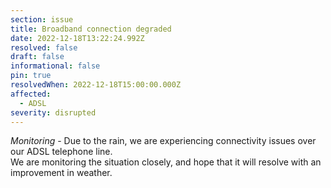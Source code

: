 ```yaml
---
section: issue
title: Broadband connection degraded
date: 2022-12-18T13:22:24.992Z
resolved: false
draft: false
informational: false
pin: true
resolvedWhen: 2022-12-18T15:00:00.000Z
affected:
  - ADSL
severity: disrupted
---
```

*Monitoring* - Due to the rain, we are experiencing connectivity issues over our ADSL telephone line.  
W﻿e are monitoring the situation closely, and hope that it will resolve with an improvement in weather.